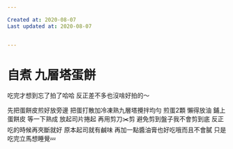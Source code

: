 ```yaml
---

Created at: 2020-08-07
Last updated at: 2020-08-07


---
```


# 自煮 九層塔蛋餅


吃完才想到忘了拍了哈哈
反正差不多也沒啥好拍的～

先把蛋餅皮煎好放旁邊
把蛋打散加冷凍熟九層塔攪拌均勻
煎蛋2顆 懶得放油
鋪上蛋餅皮
等一下熟成
放起司片捲起 再用剪刀✂️剪
避免剪到盤子我不會剪到底 反正吃的時候再夾斷就好
原本起司就有鹹味 再加一點醬油膏也好吃哦而且不會膩 只是吃完立馬想睡覺💤

